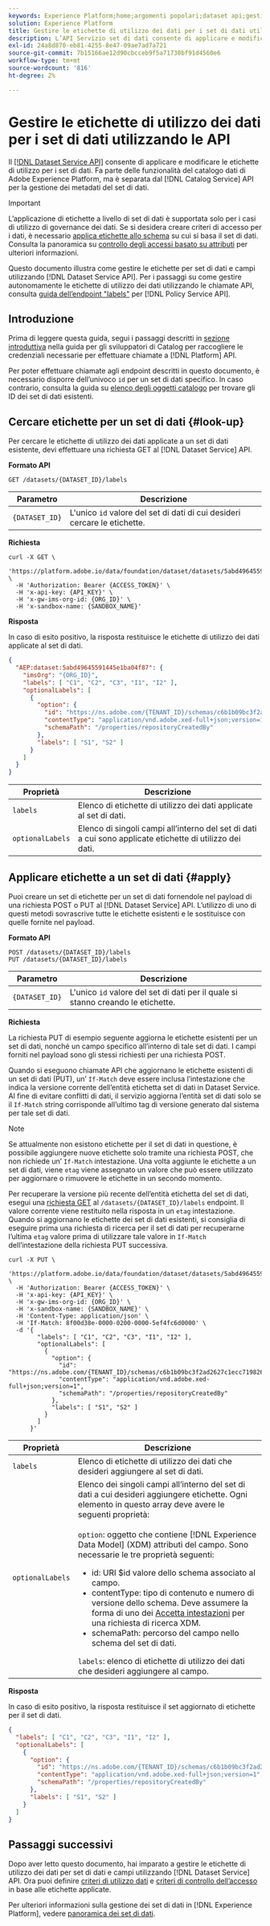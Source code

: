 ```yaml
---
keywords: Experience Platform;home;argomenti popolari;dataset api;gestire l'utilizzo dei dati;api utilizzo dati
solution: Experience Platform
title: Gestire le etichette di utilizzo dei dati per i set di dati utilizzando le API
description: L’API Servizio set di dati consente di applicare e modificare le etichette di utilizzo per i set di dati. Fa parte delle funzionalità del catalogo dati di Adobe Experience Platform, ma è separata dall’API Catalog Service che gestisce i metadati dei set di dati.
exl-id: 24a8d870-eb81-4255-8e47-09ae7ad7a721
source-git-commit: 7b15166ae12d90cbcceb9f5a71730bf91d4560e6
workflow-type: tm+mt
source-wordcount: '816'
ht-degree: 2%

---
```


# Gestire le etichette di utilizzo dei dati per i set di dati utilizzando le API

Il [[!DNL Dataset Service API]](https://www.adobe.io/experience-platform-apis/references/dataset-service/) consente di applicare e modificare le etichette di utilizzo per i set di dati. Fa parte delle funzionalità del catalogo dati di Adobe Experience Platform, ma è separata dal [!DNL Catalog Service] API per la gestione dei metadati del set di dati.

>[!IMPORTANT]
>
>L’applicazione di etichette a livello di set di dati è supportata solo per i casi di utilizzo di governance dei dati. Se si desidera creare criteri di accesso per i dati, è necessario [applica etichette allo schema](../../xdm/tutorials/labels.md) su cui si basa il set di dati. Consulta la panoramica su [controllo degli accessi basato su attributi](../../access-control/abac/overview.md) per ulteriori informazioni.

Questo documento illustra come gestire le etichette per set di dati e campi utilizzando [!DNL Dataset Service API]. Per i passaggi su come gestire autonomamente le etichette di utilizzo dei dati utilizzando le chiamate API, consulta [guida dell’endpoint &quot;labels&quot;](../api/labels.md) per [!DNL Policy Service API].

## Introduzione

Prima di leggere questa guida, segui i passaggi descritti in [sezione introduttiva](../../catalog/api/getting-started.md) nella guida per gli sviluppatori di Catalog per raccogliere le credenziali necessarie per effettuare chiamate a [!DNL Platform] API.

Per poter effettuare chiamate agli endpoint descritti in questo documento, è necessario disporre dell’univoco `id` per un set di dati specifico. In caso contrario, consulta la guida su [elenco degli oggetti catalogo](../../catalog/api/list-objects.md) per trovare gli ID dei set di dati esistenti.

## Cercare etichette per un set di dati {#look-up}

Per cercare le etichette di utilizzo dei dati applicate a un set di dati esistente, devi effettuare una richiesta GET al [!DNL Dataset Service] API.

**Formato API**

```http
GET /datasets/{DATASET_ID}/labels
```

| Parametro | Descrizione |
| --- | --- |
| `{DATASET_ID}` | L&#39;unico `id` valore del set di dati di cui desideri cercare le etichette. |

**Richiesta**

```shell
curl -X GET \
  'https://platform.adobe.io/data/foundation/dataset/datasets/5abd49645591445e1ba04f87/labels' \
  -H 'Authorization: Bearer {ACCESS_TOKEN}' \
  -H 'x-api-key: {API_KEY}' \
  -H 'x-gw-ims-org-id: {ORG_ID}' \
  -H 'x-sandbox-name: {SANDBOX_NAME}'
```

**Risposta**

In caso di esito positivo, la risposta restituisce le etichette di utilizzo dei dati applicate al set di dati.

```json
{
  "AEP:dataset:5abd49645591445e1ba04f87": {
    "imsOrg": "{ORG_ID}",
    "labels": [ "C1", "C2", "C3", "I1", "I2" ],
    "optionalLabels": [
      {
        "option": {
          "id": "https://ns.adobe.com/{TENANT_ID}/schemas/c6b1b09bc3f2ad2627c1ecc719826836",
          "contentType": "application/vnd.adobe.xed-full+json;version=1",
          "schemaPath": "/properties/repositoryCreatedBy"
        },
        "labels": [ "S1", "S2" ]
      }
    ]
  }
}
```

| Proprietà | Descrizione |
| --- | --- |
| `labels` | Elenco di etichette di utilizzo dei dati applicate al set di dati. |
| `optionalLabels` | Elenco di singoli campi all’interno del set di dati a cui sono applicate etichette di utilizzo dei dati. |

## Applicare etichette a un set di dati {#apply}

Puoi creare un set di etichette per un set di dati fornendole nel payload di una richiesta POST o PUT al [!DNL Dataset Service] API. L’utilizzo di uno di questi metodi sovrascrive tutte le etichette esistenti e le sostituisce con quelle fornite nel payload.

**Formato API**

```http
POST /datasets/{DATASET_ID}/labels
PUT /datasets/{DATASET_ID}/labels
```

| Parametro | Descrizione |
| --- | --- |
| `{DATASET_ID}` | L&#39;unico `id` valore del set di dati per il quale si stanno creando le etichette. |

**Richiesta**

La richiesta PUT di esempio seguente aggiorna le etichette esistenti per un set di dati, nonché un campo specifico all’interno di tale set di dati. I campi forniti nel payload sono gli stessi richiesti per una richiesta POST.

Quando si eseguono chiamate API che aggiornano le etichette esistenti di un set di dati (PUT), un’ `If-Match` deve essere inclusa l’intestazione che indica la versione corrente dell’entità etichetta set di dati in Dataset Service. Al fine di evitare conflitti di dati, il servizio aggiorna l’entità set di dati solo se il `If-Match` string corrisponde all’ultimo tag di versione generato dal sistema per tale set di dati.

>[!NOTE]
>
>Se attualmente non esistono etichette per il set di dati in questione, è possibile aggiungere nuove etichette solo tramite una richiesta POST, che non richiede un’ `If-Match` intestazione. Una volta aggiunte le etichette a un set di dati, viene `etag` viene assegnato un valore che può essere utilizzato per aggiornare o rimuovere le etichette in un secondo momento.

Per recuperare la versione più recente dell’entità etichetta del set di dati, esegui una [richiesta GET](#look-up) al `/datasets/{DATASET_ID}/labels` endpoint. Il valore corrente viene restituito nella risposta in un `etag` intestazione. Quando si aggiornano le etichette dei set di dati esistenti, si consiglia di eseguire prima una richiesta di ricerca per il set di dati per recuperarne l’ultima `etag` valore prima di utilizzare tale valore in `If-Match` dell’intestazione della richiesta PUT successiva.

```shell
curl -X PUT \
  'https://platform.adobe.io/data/foundation/dataset/datasets/5abd49645591445e1ba04f87/labels' \
  -H 'Authorization: Bearer {ACCESS_TOKEN}' \
  -H 'x-api-key: {API_KEY}' \
  -H 'x-gw-ims-org-id: {ORG_ID}' \
  -H 'x-sandbox-name: {SANDBOX_NAME}' \
  -H 'Content-Type: application/json' \
  -H 'If-Match: 8f00d38e-0000-0200-0000-5ef4fc6d0000' \
  -d '{
        "labels": [ "C1", "C2", "C3", "I1", "I2" ],
        "optionalLabels": [
          {
            "option": {
              "id": "https://ns.adobe.com/{TENANT_ID}/schemas/c6b1b09bc3f2ad2627c1ecc719826836",
              "contentType": "application/vnd.adobe.xed-full+json;version=1",
              "schemaPath": "/properties/repositoryCreatedBy"
            },
            "labels": [ "S1", "S2" ]
          }
        ]
      }'
```

| Proprietà | Descrizione |
| --- | --- |
| `labels` | Elenco di etichette di utilizzo dei dati che desideri aggiungere al set di dati. |
| `optionalLabels` | Elenco dei singoli campi all’interno del set di dati a cui desideri aggiungere etichette. Ogni elemento in questo array deve avere le seguenti proprietà: <br/><br/>`option`: oggetto che contiene [!DNL Experience Data Model] (XDM) attributi del campo. Sono necessarie le tre proprietà seguenti:<ul><li>id</code>: URI $id</code> valore dello schema associato al campo.</li><li>contentType</code>: tipo di contenuto e numero di versione dello schema. Deve assumere la forma di uno dei <a href="../../xdm/api/getting-started.md#accept">Accetta intestazioni</a> per una richiesta di ricerca XDM.</li><li>schemaPath</code>: percorso del campo nello schema del set di dati.</li></ul>`labels`: elenco di etichette di utilizzo dei dati che desideri aggiungere al campo. |

**Risposta**

In caso di esito positivo, la risposta restituisce il set aggiornato di etichette per il set di dati.

```json
{
  "labels": [ "C1", "C2", "C3", "I1", "I2" ],
  "optionalLabels": [
    {
      "option": {
        "id": "https://ns.adobe.com/{TENANT_ID}/schemas/c6b1b09bc3f2ad2627c1ecc719826836",
        "contentType": "application/vnd.adobe.xed-full+json;version=1",
        "schemaPath": "/properties/repositoryCreatedBy"
      },
      "labels": [ "S1", "S2" ]
    }
  ]
}
```

## Passaggi successivi

Dopo aver letto questo documento, hai imparato a gestire le etichette di utilizzo dei dati per set di dati e campi utilizzando [!DNL Dataset Service] API. Ora puoi definire [criteri di utilizzo dati](../policies/overview.md) e [criteri di controllo dell’accesso](../../access-control/abac/ui/policies.md) in base alle etichette applicate.

Per ulteriori informazioni sulla gestione dei set di dati in [!DNL Experience Platform], vedere [panoramica dei set di dati](../../catalog/datasets/overview.md).
